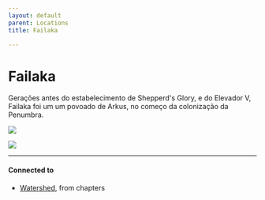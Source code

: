 ```yaml
---
layout: default
parent: Locations
title: Failaka

---
```

# Failaka

Gerações antes do estabelecimento de Shepperd's Glory, e do Elevador V, Failaka foi um um povoado de Arkus, no começo da colonização da Penumbra.

![](https://i.imgur.com/uvRB1JT.png)

![](https://i.imgur.com/bCRkMgz.png)


---
#### Connected to

<!-- QueryToSerialize: LIST without ID "["+ title + "](https://terra-campaigns.github.io/"+ regexreplace(file.path, ".md", "") + ")" + ", from " + regexreplace(file.folder, "nibiru/", "") FROM ([[]]) OR outgoing([[]]) SORT file.folder DESC -->
<!-- SerializedQuery: LIST without ID "["+ title + "](https://terra-campaigns.github.io/"+ regexreplace(file.path, ".md", "") + ")" + ", from " + regexreplace(file.folder, "nibiru/", "") FROM ([[]]) OR outgoing([[]]) SORT file.folder DESC -->
- [Watershed](https://terra-campaigns.github.io/nibiru/chapters/Watershed), from chapters
<!-- SerializedQuery END -->
